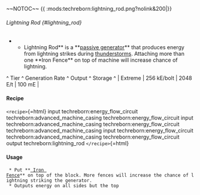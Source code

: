 \~\~NOTOC\~\~ {{ :mods:techreborn:lightning_rod.png?nolink&200\|}}

###### Lightning Rod {#lightning_rod}

-   -   Lightning Rod\*\* is a \*\*[passive
        generator](energy:generators:passive_generators "wikilink")\*\*
        that produces energy from lightning strikes during
        [thunderstorms](http://minecraft.gamepedia.com/Thunderstorm "wikilink").
        Attaching more than one \*\*Iron Fence\*\* on top of machine
        will increase chance of lightning.

\^ Tier \^ Generation Rate \^ Output \^ Storage \^ \| Extreme \| 256
kE/bolt \| 2048 E/t \| 100 mE \|

#### Recipe

`<recipe>`{=html} input techreborn:energy_flow_circuit
techreborn:advanced_machine_casing techreborn:energy_flow_circuit input
techreborn:advanced_machine_casing techreborn:energy_flow_circuit
techreborn:advanced_machine_casing input techreborn:energy_flow_circuit
techreborn:advanced_machine_casing techreborn:energy_flow_circuit output
techreborn:lightning_rod `</recipe>`{=html}

#### Usage

` * Put **`[` Iron Fence`](mods:techreborn:iron_fence "wikilink")`** on top of the block. More fences will increase the chance of lightning striking the generator.`\
` * Outputs energy on all sides but the top`
